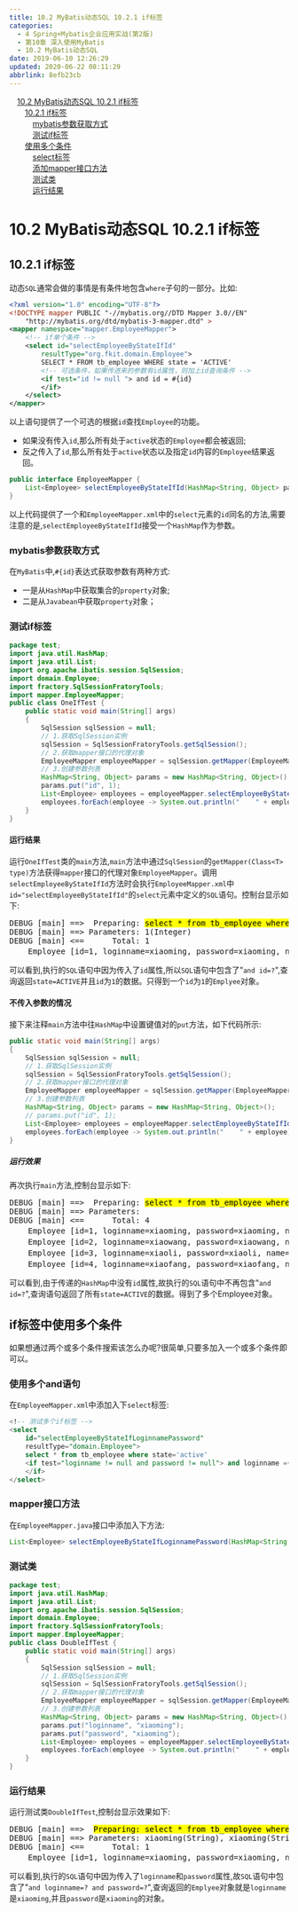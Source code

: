 ```yaml
---
title: 10.2 MyBatis动态SQL 10.2.1 if标签
categories: 
  - 4 Spring+Mybatis企业应用实战(第2版)
  - 第10章 深入使用MyBatis
  - 10.2 MyBatis动态SQL
date: 2019-06-10 12:26:29
updated: 2020-06-22 08:11:29
abbrlink: 8efb23cb
---
```

<div id='my_toc'><a href="/JavaReadingNotes/8efb23cb/#10-2-MyBatis动态SQL-10-2-1-if标签" class="header_1">10.2 MyBatis动态SQL 10.2.1 if标签</a>&nbsp;<br><a href="/JavaReadingNotes/8efb23cb/#10-2-1-if标签" class="header_2">10.2.1 if标签</a>&nbsp;<br><a href="/JavaReadingNotes/8efb23cb/#mybatis参数获取方式" class="header_3">mybatis参数获取方式</a>&nbsp;<br><a href="/JavaReadingNotes/8efb23cb/#测试if标签" class="header_3">测试if标签</a>&nbsp;<br><a href="/JavaReadingNotes/8efb23cb/#使用多个条件" class="header_2">使用多个条件</a>&nbsp;<br><a href="/JavaReadingNotes/8efb23cb/#select标签" class="header_3">select标签</a>&nbsp;<br><a href="/JavaReadingNotes/8efb23cb/#添加mapper接口方法" class="header_3">添加mapper接口方法</a>&nbsp;<br><a href="/JavaReadingNotes/8efb23cb/#测试类" class="header_3">测试类</a>&nbsp;<br><a href="/JavaReadingNotes/8efb23cb/#运行结果" class="header_3">运行结果</a>&nbsp;<br></div>
<style>.header_1{margin-left: 1em;}.header_2{margin-left: 2em;}.header_3{margin-left: 3em;}.header_4{margin-left: 4em;}.header_5{margin-left: 5em;}.header_6{margin-left: 6em;}</style>
<!--more-->
<script>if (navigator.platform.search('arm')==-1){document.getElementById('my_toc').style.display = 'none';}var e,p = document.getElementsByTagName('p');while (p.length>0) {e = p[0];e.parentElement.removeChild(e);}</script>

<!--end-->
# 10.2 MyBatis动态SQL 10.2.1 if标签
## 10.2.1 if标签
动态`SQL`通常会做的事情是有条件地包含`where`子句的一部分。比如:
```xml
<?xml version="1.0" encoding="UTF-8"?>
<!DOCTYPE mapper PUBLIC "-//mybatis.org//DTD Mapper 3.0//EN"
    "http://mybatis.org/dtd/mybatis-3-mapper.dtd" >
<mapper namespace="mapper.EmployeeMapper">
    <!-- if单个条件 -->
    <select id="selectEmployeeByStateIfId"
        resultType="org.fkit.domain.Employee">
        SELECT * FROM tb_employee WHERE state = 'ACTIVE'
        <!-- 可选条件，如果传进来的参数有id属性，则加上id查询条件 -->
        <if test="id != null "> and id = #{id}
        </if>
    </select>
</mapper>
```
以上语句提供了一个可选的根据`id`查找`Employee`的功能。
- 如果没有传入`id`,那么所有处于`active`状态的`Employee`都会被返回;
- 反之传入了`id`,那么所有处于`active`状态以及指定`id`内容的`Employee`结果返回。

```java
public interface EmployeeMapper {
    List<Employee> selectEmployeeByStateIfId(HashMap<String, Object> params);
}
```
以上代码提供了一个和`EmployeeMapper.xml`中的`select`元素的`id`同名的方法,需要注意的是,`selectEmployeeByStateIfId`接受一个`HashMap`作为参数。
### mybatis参数获取方式
在`MyBatis`中,`#{id}`表达式获取参数有两种方式:
- 一是从`HashMap`中获取集合的`property`对象;
- 二是从`Javabean`中获取`property`对象；

### 测试if标签
```java /MyDynamicSQLTest/src/test/OneIfTest.java
package test;
import java.util.HashMap;
import java.util.List;
import org.apache.ibatis.session.SqlSession;
import domain.Employee;
import fractory.SqlSessionFratoryTools;
import mapper.EmployeeMapper;
public class OneIfTest {
    public static void main(String[] args)
    {
        SqlSession sqlSession = null;
        // 1.获取SqlSession实例
        sqlSession = SqlSessionFratoryTools.getSqlSession();
        // 2.获取mapper接口的代理对象
        EmployeeMapper employeeMapper = sqlSession.getMapper(EmployeeMapper.class);
        // 3.创建参数列表
        HashMap<String, Object> params = new HashMap<String, Object>();
        params.put("id", 1);
        List<Employee> employees = employeeMapper.selectEmployeeByStateIfId(params);
        employees.forEach(employee -> System.out.println("    " + employee));
    }
}
```
#### 运行结果
运行`OneIfTest`类的`main`方法,`main`方法中通过`SqlSession`的`getMapper(Class<T> type)`方法获得`mapper`接口的代理对象`EmployeeMapper`。调用`selectEmployeeByStateIfId`方法时会执行`EmployeeMapper.xml`中`id="selectEmployeeByStateIfId"`的`select`元素中定义的`SQL`语句。控制台显示如下:
<pre>
DEBUG [main] ==&gt;  Preparing: <mark>select * from tb_employee where state='active'<strong> and id=? </strong></mark>
DEBUG [main] ==&gt; Parameters: 1(Integer)
DEBUG [main] &lt;==      Total: 1
    Employee [id=1, loginname=xiaoming, password=xiaoming, name=小明, sex=男, age=19, phone=123456789123, sal=9800.0, state=active]
</pre>
可以看到,执行的`SQL`语句中因为传入了`id`属性,所以`SQL`语句中包含了"`and id=?`",查询返回`state=ACTIVE`并且`id`为`1`的数据。只得到一个`id`为`1`的`Emplyee`对象。
#### 不传入参数的情况
接下来注释`main`方法中往`HashMap`中设置键值对的`put`方法，如下代码所示:
```java
public static void main(String[] args)
{
    SqlSession sqlSession = null;
    // 1.获取SqlSession实例
    sqlSession = SqlSessionFratoryTools.getSqlSession();
    // 2.获取mapper接口的代理对象
    EmployeeMapper employeeMapper = sqlSession.getMapper(EmployeeMapper.class);
    // 3.创建参数列表
    HashMap<String, Object> params = new HashMap<String, Object>();
    // params.put("id", 1);
    List<Employee> employees = employeeMapper.selectEmployeeByStateIfId(params);
    employees.forEach(employee -> System.out.println("    " + employee));
}
```
##### 运行效果
再次执行`main`方法,控制台显示如下:
<pre>
DEBUG [main] ==&gt;  Preparing: <mark>select * from tb_employee where state='active'</mark> 
DEBUG [main] ==&gt; Parameters: 
DEBUG [main] &lt;==      Total: 4
    Employee [id=1, loginname=xiaoming, password=xiaoming, name=小明, sex=男, age=19, phone=123456789123, sal=9800.0, state=active]
    Employee [id=2, loginname=xiaowang, password=xiaowang, name=小王, sex=男, age=21, phone=123456789123, sal=6800.0, state=active]
    Employee [id=3, loginname=xiaoli, password=xiaoli, name=小丽, sex=女, age=23, phone=123456789123, sal=7800.0, state=active]
    Employee [id=4, loginname=xiaofang, password=xiaofang, name=小芳, sex=女, age=22, phone=123456789123, sal=8800.0, state=active]
</pre>

可以看到,由于传递的`HashMap`中没有`id`属性,故执行的`SQL`语句中不再包含"`and id=?`",查询语句返回了所有`state=ACTIVE`的数据。得到了多个Employee对象。
## if标签中使用多个条件
如果想通过两个或多个条件搜索该怎么办呢?很简单,只要多加入一个或多个条件即可以。
### 使用多个and语句
在`EmployeeMapper.xml`中添加入下`select`标签:
```sql
<!-- 测试多个if标签 -->
<select
    id="selectEmployeeByStateIfLoginnamePassword"
    resultType="domain.Employee">
    select * from tb_employee where state='active'
    <if test="loginname != null and password != null"> and loginname ={loginname} and password ={password}
    </if>
</select>
```

### mapper接口方法
在`EmployeeMapper.java`接口中添加入下方法:
```java
List<Employee> selectEmployeeByStateIfLoginnamePassword(HashMap<String, Object> params);
```
### 测试类
```java /MyDynamicSQLTest/src/test/DoubleIfTest.java
package test;
import java.util.HashMap;
import java.util.List;
import org.apache.ibatis.session.SqlSession;
import domain.Employee;
import fractory.SqlSessionFratoryTools;
import mapper.EmployeeMapper;
public class DoubleIfTest {
    public static void main(String[] args)
    {
        SqlSession sqlSession = null;
        // 1.获取SqlSession实例
        sqlSession = SqlSessionFratoryTools.getSqlSession();
        // 2.获取mapper接口的代理对象
        EmployeeMapper employeeMapper = sqlSession.getMapper(EmployeeMapper.class);
        // 3.创建参数列表
        HashMap<String, Object> params = new HashMap<String, Object>();
        params.put("loginname", "xiaoming");
        params.put("password", "xiaoming");
        List<Employee> employees = employeeMapper.selectEmployeeByStateIfLoginnamePassword(params);
        employees.forEach(employee -> System.out.println("    " + employee));
    }
}
```
### 运行结果
运行测试类`DoubleIfTest`,控制台显示效果如下:
<pre>
DEBUG [main] ==&gt;  <mark>Preparing: select * from tb_employee where state='active' and loginname = ? and password = ? </mark>
DEBUG [main] ==&gt; Parameters: xiaoming(String), xiaoming(String)
DEBUG [main] &lt;==      Total: 1
    Employee [id=1, loginname=xiaoming, password=xiaoming, name=小明, sex=男, age=19, phone=123456789123, sal=9800.0, state=active]
</pre>
可以看到,执行的`SQL`语句中因为传入了`loginname`和`password`属性,故`SQL`语句中包含了"`and loginname=? and password=?`",查询返回的`Emplyee`对象就是`loginname`是`xiaoming`,并且`password`是`xiaoming`的对象。
